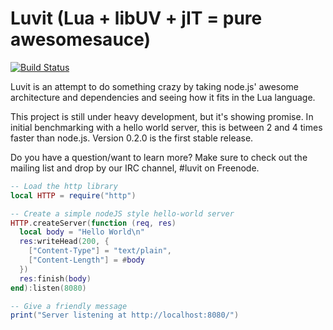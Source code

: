 # Luvit (Lua + libUV + jIT = pure awesomesauce)

[![Build Status](https://secure.travis-ci.org/luvit/luvit.png)](http://travis-ci.org/luvit/luvit)

Luvit is an attempt to do something crazy by taking node.js' awesome architecture and dependencies and seeing how it fits in the Lua language.

This project is still under heavy development, but it's showing promise. In initial benchmarking with a hello world server, this is between 2 and 4 times faster than node.js. Version 0.2.0 is the first stable release.

Do you have a question/want to learn more? Make sure to check out the mailing list and drop by our IRC channel, #luvit on Freenode.

```lua
-- Load the http library
local HTTP = require("http")

-- Create a simple nodeJS style hello-world server
HTTP.createServer(function (req, res)
  local body = "Hello World\n"
  res:writeHead(200, {
    ["Content-Type"] = "text/plain",
    ["Content-Length"] = #body
  })
  res:finish(body)
end):listen(8080)

-- Give a friendly message
print("Server listening at http://localhost:8080/")
```

